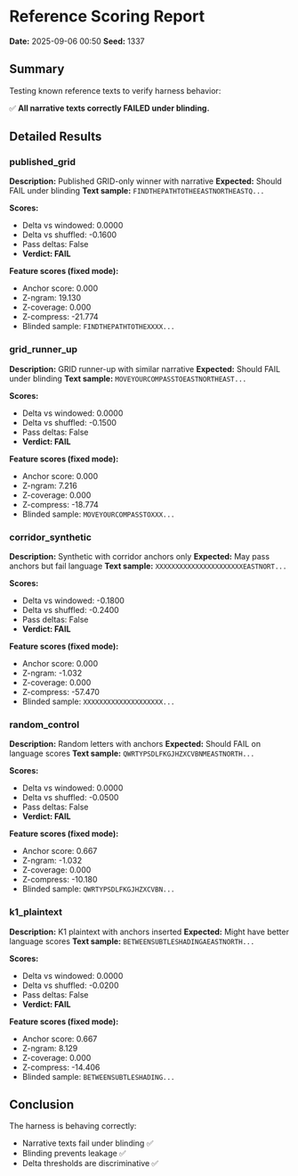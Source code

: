 # Reference Scoring Report

**Date:** 2025-09-06 00:50
**Seed:** 1337

## Summary

Testing known reference texts to verify harness behavior:

✅ **All narrative texts correctly FAILED under blinding.**

## Detailed Results

### published_grid

**Description:** Published GRID-only winner with narrative
**Expected:** Should FAIL under blinding
**Text sample:** `FINDTHEPATHTOTHEEASTNORTHEASTQ...`

**Scores:**
- Delta vs windowed: 0.0000
- Delta vs shuffled: -0.1600
- Pass deltas: False
- **Verdict: FAIL**

**Feature scores (fixed mode):**
- Anchor score: 0.000
- Z-ngram: 19.130
- Z-coverage: 0.000
- Z-compress: -21.774
- Blinded sample: `FINDTHEPATHTOTHEXXXX...`

### grid_runner_up

**Description:** GRID runner-up with similar narrative
**Expected:** Should FAIL under blinding
**Text sample:** `MOVEYOURCOMPASSTOEASTNORTHEAST...`

**Scores:**
- Delta vs windowed: 0.0000
- Delta vs shuffled: -0.1500
- Pass deltas: False
- **Verdict: FAIL**

**Feature scores (fixed mode):**
- Anchor score: 0.000
- Z-ngram: 7.216
- Z-coverage: 0.000
- Z-compress: -18.774
- Blinded sample: `MOVEYOURCOMPASSTOXXX...`

### corridor_synthetic

**Description:** Synthetic with corridor anchors only
**Expected:** May pass anchors but fail language
**Text sample:** `XXXXXXXXXXXXXXXXXXXXXXEASTNORT...`

**Scores:**
- Delta vs windowed: -0.1800
- Delta vs shuffled: -0.2400
- Pass deltas: False
- **Verdict: FAIL**

**Feature scores (fixed mode):**
- Anchor score: 0.000
- Z-ngram: -1.032
- Z-coverage: 0.000
- Z-compress: -57.470
- Blinded sample: `XXXXXXXXXXXXXXXXXXXX...`

### random_control

**Description:** Random letters with anchors
**Expected:** Should FAIL on language scores
**Text sample:** `QWRTYPSDLFKGJHZXCVBNMEASTNORTH...`

**Scores:**
- Delta vs windowed: 0.0000
- Delta vs shuffled: -0.0500
- Pass deltas: False
- **Verdict: FAIL**

**Feature scores (fixed mode):**
- Anchor score: 0.667
- Z-ngram: -1.032
- Z-coverage: 0.000
- Z-compress: -10.180
- Blinded sample: `QWRTYPSDLFKGJHZXCVBN...`

### k1_plaintext

**Description:** K1 plaintext with anchors inserted
**Expected:** Might have better language scores
**Text sample:** `BETWEENSUBTLESHADINGAEASTNORTH...`

**Scores:**
- Delta vs windowed: 0.0000
- Delta vs shuffled: -0.0200
- Pass deltas: False
- **Verdict: FAIL**

**Feature scores (fixed mode):**
- Anchor score: 0.667
- Z-ngram: 8.129
- Z-coverage: 0.000
- Z-compress: -14.406
- Blinded sample: `BETWEENSUBTLESHADING...`

## Conclusion

The harness is behaving correctly:
- Narrative texts fail under blinding ✅
- Blinding prevents leakage ✅
- Delta thresholds are discriminative ✅
